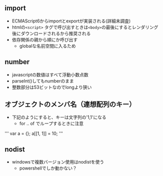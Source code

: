 ## import

* ECMAScript6からimportとexportが実装される(詳細未調査)
* htmlの`<script>` タグで呼び出すときは`<body>`の最後にするとレンダリング後にダウンロードされるから推奨される
* 依存関係の親から順にか呼び出す
  * globalな名前空間に入るため

## number

* javascriptの数値はすべて浮動小数点数
* parseInt()してもnumberのまま
* 整数部分は53ビットなのでlongより狭い

## オブジェクトのメンバ名（連想配列のキー）

* 下記のようにすると、キーは文字列の'1,1'になる
  * for .. of でループするときに注意

'''
var a = {};
a[[1, 1]] = 10;
'''

## nodist

* windowsで複数バージョン使用はnodistを使う
  * powershellでしか動かない？